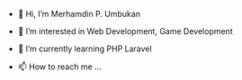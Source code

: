 - 👋 Hi, I’m Merhamdin P. Umbukan
- 👀 I’m interested in Web Development, Game Development
- 🌱 I’m currently learning PHP Laravel

- 📫 How to reach me ...

<!---
emiyash1rou/emiyash1rou is a ✨ special ✨ repository because its `README.md` (this file) appears on your GitHub profile.
You can click the Preview link to take a look at your changes.
--->
